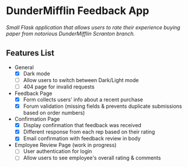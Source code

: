# DunderMifflin Feedback App

###### Small Flask application that allows users to rate their experience buying paper from notorious DunderMifflin Scranton branch. 

## Features List

* General
    - [x] Dark mode
    - [ ] Allow users to switch between Dark/Light mode
    - [ ] 404 page for invalid requests

* Feedback Page
    - [x] Form collects users' info about a recent purchase
    - [x] Forum validation (missing fields & prevents duplicate submissions based on order numbers)

* Confirmation Page
    - [x] Display confirmation that feedback was received
    - [x] Different response from each rep based on their rating
    - [x] Email confirmation with feedback review in body

* Employee Review Page (work in progress)
    - [ ] User authentication for login 
    - [ ] Allow users to see employee's overall rating & comments